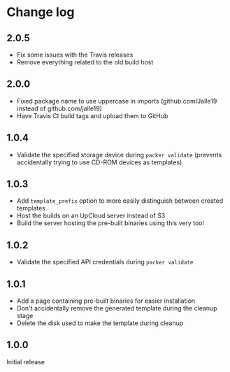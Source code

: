 # Change log

## 2.0.5

* Fix some issues with the Travis releases
* Remove everything related to the old build host

## 2.0.0

* Fixed package name to use uppercase in imports (github.com/Jalle19 instead of github.com/jalle19)
* Have Travis CI build tags and upload them to GitHub

## 1.0.4

* Validate the specified storage device during `packer validate` (prevents accidentally trying to use CD-ROM devices 
as templates)

## 1.0.3

* Add `template_prefix` option to more easily distinguish between created templates
* Host the builds on an UpCloud server instead of S3
* Build the server hosting the pre-built binaries using this very tool

## 1.0.2

* Validate the specified API credentials during `packer validate`

## 1.0.1

* Add a page containing pre-built binaries for easier installation
* Don't accidentally remove the generated template during the cleanup stage
* Delete the disk used to make the template during cleanup

## 1.0.0

Initial release
